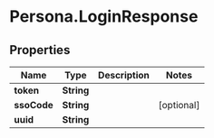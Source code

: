 # Persona.LoginResponse

## Properties

Name | Type | Description | Notes
------------ | ------------- | ------------- | -------------
**token** | **String** |  | 
**ssoCode** | **String** |  | [optional] 
**uuid** | **String** |  | 


